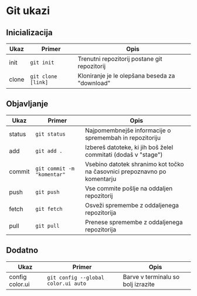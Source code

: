 # Git ukazi

## Inicializacija

| Ukaz | Primer | Opis |
|-|-|-|
|init|`git init`| Trenutni repozitorij postane git repozitorij
|clone|`git clone [link]` | Kloniranje je le olepšana beseda za "download"

## Objavljanje

| Ukaz | Primer | Opis |
|-|-|-|
|status|`git status`| Najpomembnejše informacije o spremembah in repozitoriju
|add|`git add .` | Izbereš datoteke, ki jih boš želel commitati (dodaš v "stage")
|commit|`git commit -m "komentar"`|Vsebino datotek shranimo kot točko na časovnici prepoznavno po komentarju|
|push|`git push`|Vse commite pošlje na oddaljen repozitorij|
|fetch|`git fetch`|Osveži spremembe z oddaljenega repozitorija|
|pull|`git pull`|Prenese spremembe z oddaljenega repozitorija|

## Dodatno

| Ukaz | Primer | Opis |
|-|-|-|
|config color.ui|`git config --global color.ui auto`|Barve v terminalu so bolj izrazite|